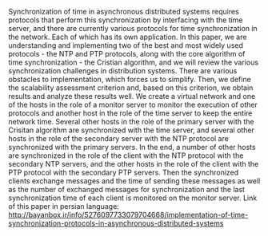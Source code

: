 Synchronization of time in asynchronous distributed systems requires protocols that perform this synchronization by interfacing with the time server, and there are currently various protocols for time synchronization in the network. Each of which has its own application. In this paper, we are understanding and implementing two of the best and most widely used protocols - the NTP and PTP protocols, along with the core algorithm of time synchronization - the Cristian algorithm, and we will review the various synchronization challenges in distribution systems. There are various obstacles to implementation, which forces us to simplify. Then, we define the scalability assessment criterion and, based on this criterion, we obtain results and analyze these results well. We create a virtual network and one of the hosts in the role of a monitor server to monitor the execution of other protocols and another host in the role of the time server to keep the entire network time. Several other hosts in the role of the primary server with the Crisitan algorithm are synchronized with the time server, and several other hosts in the role of the secondary server with the NTP protocol are synchronized with the primary servers. In the end, a number of other hosts are synchronized in the role of the client with the NTP protocol with the secondary NTP servers, and the other hosts in the role of the client with the PTP protocol with the secondary PTP servers. Then the synchronized clients exchange messages and the time of sending these messages as well as the number of exchanged messages for synchronization and the last synchronization time of each client is monitored on the monitor server.
Link of this paper in persian language:
http://bayanbox.ir/info/5276097733079704668/implementation-of-time-synchronization-protocols-in-asynchronous-distributed-systems
